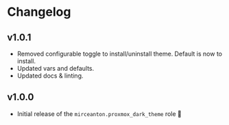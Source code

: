 # Changelog

## v1.0.1

* Removed configurable toggle to install/uninstall theme. Default is now to install.
* Updated vars and defaults.
* Updated docs & linting.

## v1.0.0

* Initial release of the `mirceanton.proxmox_dark_theme` role 🚀
